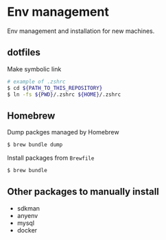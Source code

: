 # Env management
Env management and installation for new machines.

## dotfiles
Make symbolic link
```bash
# example of .zshrc
$ cd ${PATH_TO_THIS_REPOSITORY}
$ ln -fs ${PWD}/.zshrc ${HOME}/.zshrc
```

## Homebrew
Dump packges managed by Homebrew
```bash
$ brew bundle dump
```

Install packages from `Brewfile`
```bash
$ brew bundle
```

## Other packages to manually install
- sdkman
- anyenv
- mysql
- docker

